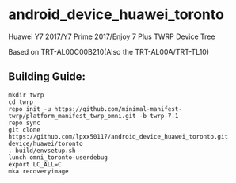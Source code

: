 # android_device_huawei_toronto
Huawei Y7 2017/Y7 Prime 2017/Enjoy 7 Plus TWRP Device Tree

Based on TRT-AL00C00B210(Also the TRT-AL00A/TRT-TL10)

## Building Guide:

```
mkdir twrp
cd twrp  
repo init -u https://github.com/minimal-manifest-twrp/platform_manifest_twrp_omni.git -b twrp-7.1 
repo sync 
git clone https://github.com/lpxx50117/android_device_huawei_toronto.git device/huawei/toronto
. build/envsetup.sh 
lunch omni_toronto-userdebug 
export LC_ALL=C 
mka recoveryimage
```

